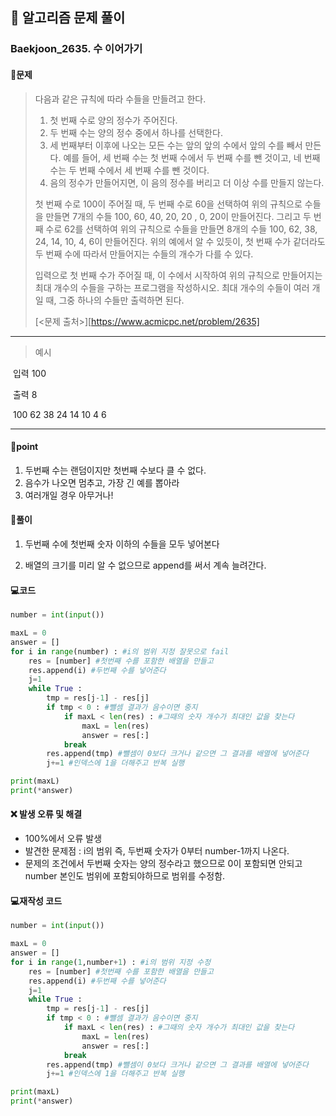## 🐌 알고리즘 문제 풀이

### Baekjoon_2635. 수 이어가기



#### 📒문제

> 다음과 같은 규칙에 따라 수들을 만들려고 한다.
>
> 1. 첫 번째 수로 양의 정수가 주어진다.
> 2. 두 번째 수는 양의 정수 중에서 하나를 선택한다.
> 3. 세 번째부터 이후에 나오는 모든 수는 앞의 앞의 수에서 앞의 수를 빼서 만든다. 예를 들어, 세 번째 수는 첫 번째 수에서 두 번째 수를 뺀 것이고, 네 번째 수는 두 번째 수에서 세 번째 수를 뺀 것이다.
> 4. 음의 정수가 만들어지면, 이 음의 정수를 버리고 더 이상 수를 만들지 않는다.
>
> 첫 번째 수로 100이 주어질 때, 두 번째 수로 60을 선택하여 위의 규칙으로 수들을 만들면 7개의 수들 100, 60, 40, 20, 20 , 0, 20이 만들어진다. 
> 그리고 두 번째 수로 62를 선택하여 위의 규칙으로 수들을 만들면 8개의 수들 100, 62, 38, 24, 14, 10, 4, 6이 만들어진다. 
> 위의 예에서 알 수 있듯이, 첫 번째 수가 같더라도 두 번째 수에 따라서 만들어지는 수들의 개수가 다를 수 있다.
>
> 입력으로 첫 번째 수가 주어질 때, 이 수에서 시작하여 위의 규칙으로 만들어지는 최대 개수의 수들을 구하는 프로그램을 작성하시오. 
> 최대 개수의 수들이 여러 개일 때, 그중 하나의 수들만 출력하면 된다.
>
> [<문제 출처>][https://www.acmicpc.net/problem/2635]



---

> 예시

​	입력	 100

​	출력	 8

​				100 62 38 24 14 10 4 6

----




#### 🚀point

1. 두번째 수는 랜덤이지만 첫번째 수보다 클 수 없다.
1. 음수가 나오면 멈추고, 가장 긴 예를 뽑아라
1. 여러개일 경우 아무거나!

#### 🔎풀이

1. 두번째 수에 첫번째 숫자 이하의 수들을 모두 넣어본다

1. 배열의 크기를 미리 알 수 없으므로 append를 써서 계속 늘려간다.

   


#### 💻코드

```python
number = int(input())

maxL = 0
answer = []
for i in range(number) : #i의 범위 지정 잘못으로 fail
    res = [number] #첫번째 수를 포함한 배열을 만들고
    res.append(i) #두번째 수를 넣어준다
    j=1 
    while True :
        tmp = res[j-1] - res[j]
        if tmp < 0 : #뺄셈 결과가 음수이면 중지
            if maxL < len(res) : #그때의 숫자 개수가 최대인 값을 찾는다
                maxL = len(res)
                answer = res[:] 
            break
        res.append(tmp) #뺄셈이 0보다 크거나 같으면 그 결과를 배열에 넣어준다
        j+=1 #인덱스에 1을 더해주고 반복 실행

print(maxL)
print(*answer)
```



#### ❌ 발생 오류 및 해결

- 100%에서 오류 발생
- 발견한 문제점 : i의 범위 즉, 두번째 숫자가 0부터 number-1까지 나온다.
- 문제의 조건에서 두번째 숫자는 양의 정수라고 했으므로 0이 포함되면 안되고 number 본인도 범위에 포함되야하므로 범위를 수정함.



#### 💻재작성 코드

```python
number = int(input())

maxL = 0
answer = []
for i in range(1,number+1) : #i의 범위 지정 수정
    res = [number] #첫번째 수를 포함한 배열을 만들고
    res.append(i) #두번째 수를 넣어준다
    j=1 
    while True :
        tmp = res[j-1] - res[j]
        if tmp < 0 : #뺄셈 결과가 음수이면 중지
            if maxL < len(res) : #그때의 숫자 개수가 최대인 값을 찾는다
                maxL = len(res)
                answer = res[:] 
            break
        res.append(tmp) #뺄셈이 0보다 크거나 같으면 그 결과를 배열에 넣어준다
        j+=1 #인덱스에 1을 더해주고 반복 실행

print(maxL)
print(*answer)
```

